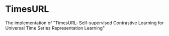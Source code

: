 # TimesURL
The implementation of "TimesURL: Self-supervised Contrastive Learning for Universal Time Series Representation Learning"
